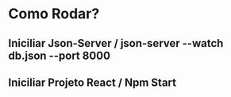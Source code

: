 # Como Rodar?

## Iniciliar Json-Server / json-server --watch db.json --port 8000

## Iniciliar Projeto React / Npm Start
